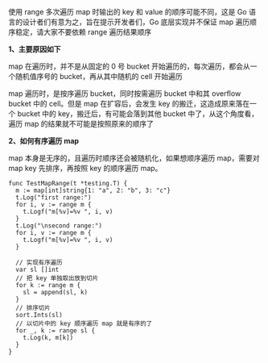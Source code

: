 使用 range 多次遍历 map 时输出的 key 和 value 的顺序可能不同，这是 Go 语言的设计者们有意为之，旨在提示开发者们，Go 底层实现并不保证 map 遍历顺序稳定，请大家不要依赖 range 遍历结果顺序

**1、主要原因如下**

map 在遍历时，并不是从固定的 0 号 bucket 开始遍历的，每次遍历，都会从一个随机值序号的 bucket，再从其中随机的 cell 开始遍历

map 遍历时，是按序遍历 bucket，同时按需遍历 bucket 中和其 overflow bucket 中的 cell。但是 map 在扩容后，会发生 key 的搬迁，这造成原来落在一个 bucket 中的 key，搬迁后，有可能会落到其他 bucket 中了，从这个角度看，遍历 map 的结果就不可能是按照原来的顺序了

**2、如何有序遍历 map**

map 本身是无序的，且遍历时顺序还会被随机化，如果想顺序遍历 map，需要对 map key 先排序，再按照 key 的顺序遍历 map。

```
func TestMapRange(t *testing.T) {
  m := map[int]string{1: "a", 2: "b", 3: "c"}
  t.Log("first range:")
  for i, v := range m {
    t.Logf("m[%v]=%v ", i, v)
  }
  t.Log("\nsecond range:")
  for i, v := range m {
    t.Logf("m[%v]=%v ", i, v)
  }
​
  // 实现有序遍历
  var sl []int
  // 把 key 单独取出放到切片
  for k := range m {
    sl = append(sl, k)
  }
  // 排序切片
  sort.Ints(sl)
  // 以切片中的 key 顺序遍历 map 就是有序的了
  for _, k := range sl {
    t.Log(k, m[k])
  }
}
```

